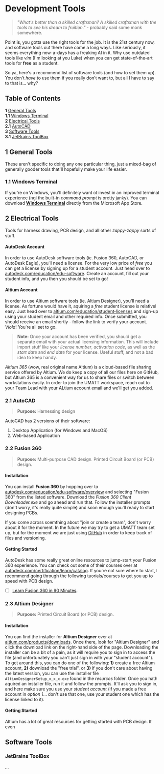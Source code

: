 # Development Tools
> _"What's better than a skilled craftsman? A skilled craftsman with the tools to see his dream to fruition."_ - probably said some monk somewhere.

Point is, you gotta use the right tools for the job. It is the 21st century now, and software tools out there have come a long ways. Like seriously, it seems everything now-a-days has a freaking AI in it. Why use outdated tools like _vim_ (I'm looking at you Luke) when you can get state-of-the-art tools for **free** as a student.

So ya, here's a recommend list of software tools (and how to set them up). You don't _have_ to use them if you really don't want to, but all I have to say to that is... why?

## Table of Contents
**1** [General Tools]()  
**1.1** [Windows Terminal]()  
**2** [Electrical Tools]()  
**2.1** [AutoCAD]()  
**3** [Software Tools]()  
**3.1** [JetBrains ToolBox]()  

## 1 General Tools
These aren't specific to doing any one particular thing, just a mixed-bag of generally gooder tools that'll hopefully make your life easier.

### 1.1 Windows Terminal
If you're on Windows, you'll definitely want ot invest in an improved terminal experience (ngl the built-in _command prompt_ is pretty janky). You can download **[Windows Terminal](https://apps.microsoft.com/detail/windows-terminal/9N0DX20HK701?hl=en-US&gl=US)** directly from the Microsoft App Store.

## 2 Electrical Tools
Tools for harness drawing, PCB design, and all other _zappy-zappy_ sorts of stuff.

#### AutoDesk Account
In order to use AutoDesk software tools (ie. Fusion 360, AutoCAD, or AutoDesk Eagle), you'll need a license. For the very low price of _free_ you can get a license by signing up for a student account. Just head over to [autodesk.com/education/edu-software](https://www.autodesk.com/education/edu-software). Create an account, fill out your student info, and you then you should be set to go!

#### Altium Account
In order to use Altium software tools (ie. Altium Designer), you'll need a license. As fortune would have it, aquiring a _free_ student license is relativel easy. Just head over to [altium.com/education/student-licenses](https://www.altium.com/education/student-licenses) and sign-up using your student email and other required info. Once submitted, you should receive an email shortly - follow the link to verify your account. _Viola_! You're all set to go.

> **Note:** Once your account has been verified, you should get a separate email with your actual licensing information. This will include import stuff like your _license number_, _activation code_, as well as the _start date_ and _end date_ for your license. Useful stuff, and not a bad idea to keep handy.

_Altium 365_ (wow, real original name Altium) is a cloud-based file sharing service offered by Altium. We do keep a copy of all our files here on GitHub, but Altium 365 is a convenient way for us to share files or switch between workstations easily. In order to join the UMATT workspace, reach out to your Team Lead with your ALtium account email and we'll get you added.

### 2.1 AutoCAD
> **Purpose:** Harnessing design

AutoCAD has 2 versions of their software:
1. Desktop Application (for Windows and MacOS)
2. Web-based Application

### 2.2 Fusion 360
> **Purpose:** Multi-purpose CAD design. Printed Circuit Board (or PCB) design.

#### Installation
You can install **Fusion 360** by hopping over to [autodesk.com/education/edu-software/overview](https://www.autodesk.com/education/edu-software/overview) and selecting "Fusion 360" from the listed software. Download the _Fusion 360 Client Downloader.exe_ and go ahead and run that. Follow the installer prompts (don't worry, it's really quite simple) and soon enough you'll ready to start designing PCBs.

If you come across soemthing about "join or create a team", don't worry about it for the moment. In the future we may try to get a UMATT team set up, but for the moment we are just using [GitHub](https://github.com/umatt-ece/pcb-design) in order to keep track of files and versioning.

#### Getting Started
AutoDesk has some really great online resources to jump-start your Fusion 360 experience. You can check out some of their courses over at [autodesk.com/certification/learn/catalog](https://www.autodesk.com/certification/learn/catalog). If you're not sure where to start, I recommend going through the following tuorials/courses to get you up to speed with PCB design.

- [ ] [Learn Fusion 360 in 90 Minutes](https://www.autodesk.com/certification/learn/course/learn-fusion-360-in-90-minutes). 

### 2.3 Altium Designer
> **Purpose:** Printed Circuit Board (or PCB) design.

#### Installation
You can find the installer for **Altium Designer** over at [altium.com/products/downloads](https://www.altium.com/products/downloads). Once there, look for "Altium Designer" and click the download link on the right-hand side of the page. Downloading the installer can be a bit of a pain, as it will require you to sign in to access the file (and unfortunately you can't just sign in with your "student account"). To get around this, you can do one of the following: **1)** create a free Altium account, **2)** download the "free trial", or **3)** if you don't care about having the latest version, you can use the installer file `AltiumDesignerSetup_x_x_x.exe` found in the _resurces_ folder. Once you hath aquired an installer file, run it and follow the prompts. It'll ask you to sign in, and here make sure you use your _student account_ (if you made a free account in _option 1_... don't use that one, use your student one which has the license linked to it).

#### Getting Started
Altium has a lot of great resources for getting started with PCB design. It even

## Software Tools

### JetBrains ToolBox
...

